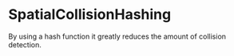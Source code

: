 # SpatialCollisionHashing
By using a hash function it greatly reduces the amount of collision detection.

